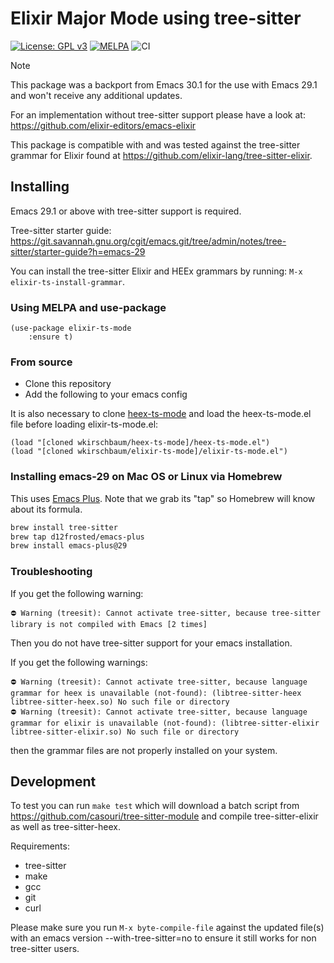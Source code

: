 # Elixir Major Mode using tree-sitter

[![License: GPL v3](https://img.shields.io/badge/License-GPLv3-blue.svg)](https://www.gnu.org/licenses/gpl-3.0)
[![MELPA](https://melpa.org/packages/elixir-ts-mode-badge.svg)](https://melpa.org/#/elixir-ts-mode)
![CI](https://github.com/wkirschbaum/elixir-ts-mode/actions/workflows/ci.yml/badge.svg)

> [!NOTE]  
> This package was a backport from Emacs 30.1 for the use with Emacs 29.1 and won't receive any additional updates.

For an implementation without tree-sitter support please have a
look at: https://github.com/elixir-editors/emacs-elixir

This package is compatible with and was tested against the tree-sitter grammar
for Elixir found at https://github.com/elixir-lang/tree-sitter-elixir.

## Installing

Emacs 29.1 or above with tree-sitter support is required. 

Tree-sitter starter guide: https://git.savannah.gnu.org/cgit/emacs.git/tree/admin/notes/tree-sitter/starter-guide?h=emacs-29

You can install the tree-sitter Elixir and HEEx grammars by running: `M-x elixir-ts-install-grammar`.

### Using MELPA and use-package

```elisp
(use-package elixir-ts-mode
    :ensure t)
```

### From source

- Clone this repository
- Add the following to your emacs config

It is also necessary to clone 
[heex-ts-mode](https://github.com/wkirschbaum/heex-ts-mode) and
load the heex-ts-mode.el file before loading elixir-ts-mode.el:

```elisp
(load "[cloned wkirschbaum/heex-ts-mode]/heex-ts-mode.el")
(load "[cloned wkirschbaum/elixir-ts-mode]/elixir-ts-mode.el")
```

### Installing emacs-29 on Mac OS or Linux via Homebrew

This uses [Emacs Plus](https://github.com/d12frosted/homebrew-emacs-plus). Note
that we grab its "tap" so Homebrew will know about its formula.

```bash
brew install tree-sitter
brew tap d12frosted/emacs-plus
brew install emacs-plus@29
```

### Troubleshooting

If you get the following warning:

```
⛔ Warning (treesit): Cannot activate tree-sitter, because tree-sitter
library is not compiled with Emacs [2 times]
```

Then you do not have tree-sitter support for your emacs installation.

If you get the following warnings:
```
⛔ Warning (treesit): Cannot activate tree-sitter, because language grammar for heex is unavailable (not-found): (libtree-sitter-heex libtree-sitter-heex.so) No such file or directory
⛔ Warning (treesit): Cannot activate tree-sitter, because language grammar for elixir is unavailable (not-found): (libtree-sitter-elixir libtree-sitter-elixir.so) No such file or directory
```

then the grammar files are not properly installed on your system.

## Development

To test you can run `make test` which will download a batch script
from https://github.com/casouri/tree-sitter-module and compile
tree-sitter-elixir as well as tree-sitter-heex. 

Requirements:

- tree-sitter
- make
- gcc
- git
- curl


Please make sure you run `M-x byte-compile-file` against the updated
file(s) with an emacs version --with-tree-sitter=no to ensure it still
works for non tree-sitter users. 

